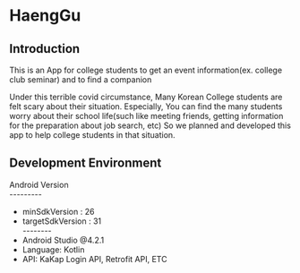 # HaengGu

## Introduction

This is an App for  college students to get an event information(ex. college club seminar) and to find a companion

Under this terrible covid circumstance, Many Korean College students are felt scary about their situation. 
Especially, You can find the many students worry about their school life(such like meeting friends, getting information for the preparation about job search, etc)
So we planned and developed this app to help college students in that situation.

<!-- ## UI
1. Splash <br />
<img src = "" width="30%" height="70%"><br />
<!-- 2. Main <br/>
2-2. Search
4. Find Events
5. looking for a Companion
6. Chat
7. ChatList
8. Profile
9. MyPage --> 

## Development Environment
Android Version</br>
---------</br>
- minSdkVersion : 26</br>
- targetSdkVersion : 31</br>
--------</br>
- Android Studio @4.2.1</br>
- Language: Kotlin</br>
- API: KaKap Login API, Retrofit API, ETC </br>
</br>


